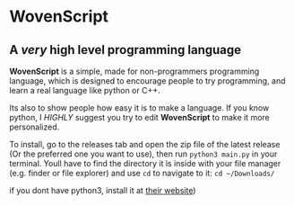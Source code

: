 # WovenScript
## A *very* high level programming language

**WovenScript** is a simple, made for non-programmers programming language, which is designed to encourage people to try programming, and learn a real language like python or C++.  

Its also to show people how easy it is to make a language. If you know python, I *HIGHLY* suggest you try to edit **WovenScript** to make it more personalized.

To install, go to the releases tab and open the zip file of the latest release (Or the preferred one you want to use), then run `python3 main.py` in your terminal. Youll have to find the directory it is inside with your file manager (e.g. finder or file explorer) and use `cd` to navigate to it: `cd ~/Downloads/`

if you dont have python3, install it at [their website](https://www.python.org/downloads/))  
